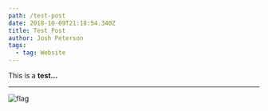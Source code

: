 ```yaml
---
path: /test-post
date: 2018-10-09T21:18:54.340Z
title: Test Post
author: Josh Peterson
tags:
  - tag: Website
---
```

This is a **test...**

****

![flag](/assets/2000px-flag_of_colorado.svg.png)
